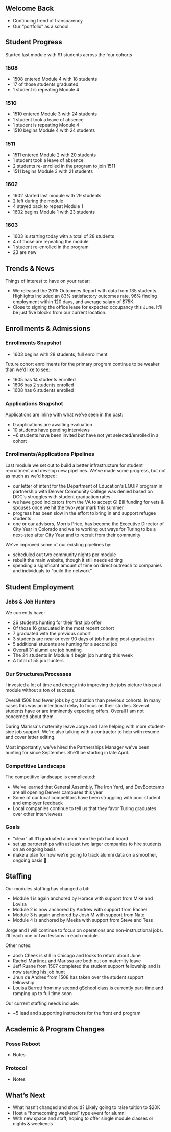 ## Welcome Back

* Continuing trend of transparency
* Our “portfolio” as a school

## Student Progress

Started last module with 91 students across the four cohorts

### 1508

* 1508 entered Module 4 with 18 students
* 17 of those students graduated
* 1 student is repeating Module 4

### 1510

* 1510 entered Module 3 with 24 students
* 1 student took a leave of absence
* 1 student is repeating Module 4
* 1510 begins Module 4 with 24 students

### 1511

* 1511 entered Module 2 with 20 students
* 1 student took a leave of absence
* 2 students re-enrolled in the program to join 1511
* 1511 begins Module 3 with 21 students

### 1602

* 1602 started last module with 29 students
* 2 left during the module
* 4 stayed back to repeat Module 1
* 1602 begins Module 1 with 23 students

### 1603

* 1603 is starting today with a total of 28 students
* 4 of those are repeating the module
* 1 student re-enrolled in the program
* 23 are new

## Trends & News

Things of interest to have on your radar:

* We released the 2015 Outcomes Report with data from 135 students. Highlights included an 83% satisfactory outcomes rate, 96% finding employment within 120 days, and average salary of $75K.
* Close to signing the office lease for expected occupancy this June. It'll be just five blocks from our current location.

## Enrollments & Admissions

### Enrollments Snapshot

* 1603 begins with 28 students, full enrollment

Future cohort enrollments for the primary program continue to be weaker than we'd like to see:

* 1605 has 14 students enrolled
* 1606 has 2 students enrolled
* 1608 has 6 students enrolled

### Applications Snapshot

Applications are inline with what we’ve seen in the past:

* 0 applications are awaiting evaluation
* 10 students have pending interviews
* ~6 students have been invited but have not yet selected/enrolled in a cohort

### Enrollments/Applications Pipelines

Last module we set out to build a better infrastructure for student recruitment and
develop new pipelines. We've made some progress, but not as much as we'd hoped:

* our letter of intent for the Department of Education's EQUIP program in partnership
with Denver Community College was denied based on DCC's struggles with student graduation rates
* we have good indicators from the VA to accept GI Bill funding for vets & spouses once we hit the two-year mark this summer
* progress has been slow in the effort to bring in and support refugee students
* one or our advisors, Morris Price, has become the Executive Director of City Year in Colorado and we're working out ways for Turing to be a next-step after City Year and to recruit from their community

We've improved some of our existing pipelines by:

* scheduled out two community nights per module
* rebuilt the main website, though it still needs editing
* spending a significant amount of time on direct outreach to companies and individuals to "build the network"

## Student Employment

### Jobs & Job Hunters

We currently have:

* 26 students hunting for their first job offer
* Of those 16 graduated in the most recent cohort
* 7 graduated with the previous cohort
* 3 students are near or over 90 days of job hunting post-graduation
* 5 additional students are hunting for a second job
* Overall 31 alumni are job hunting
* The 24 students in Module 4 begin job hunting this week
* A total of 55 job hunters

### Our Structures/Processes

I invested a lot of time and energy into improving the jobs picture this past module
without a ton of success.

Overall 1508 had fewer jobs by graduation than previous cohorts. In many cases
this was an intentional delay to focus on their studies. Several students have
or are imminently expecting offers. Overall I am not concerned about them.

During Marissa's maternity leave Jorge and I are helping with more student-side
job support. We're also talking with a contractor to help with resume and cover
letter editing.

Most importantly, we've hired the Partnerships Manager we've been hunting for since
September. She'll be starting in late April.

### Competitive Landscape

The competitive landscape is complicated:

* We've learned that General Assembly, The Iron Yard, and DevBootcamp are all opening
Denver campuses this year
* Some of our local competitors have been struggling with poor student and employer feedback
* Local companies continue to tell us that they favor Turing graduates over other interviewees

### Goals

* “clear” all 31 graduated alumni from the job hunt board
* set up partnerships with at least two larger companies to hire students on an ongoing basis
* make a plan for how we're going to track alumni data on a smoother, ongoing basis

## Staffing

Our modules staffing has changed a bit:

* Module 1 is again anchored by Horace with support from Mike and Lovisa
* Module 2 is now anchored by Andrew with support from Rachel
* Module 3 is again anchored by Josh M with support from Nate
* Module 4 is anchored by Meeka with support from Steve and Tess

Jorge and I will continue to focus on operations and non-instructional jobs.
I'll teach one or two lessons in each module.

Other notes:

* Josh Cheek is still in Chicago and looks to return about June
* Rachel Martinez and Marissa are both out on maternity leave
* Jeff Ruane from 1507 completed the student support fellowship and is now starting his job hunt
* Jhun de Andres from 1508 has taken over the student support fellowship
* Louisa Barrett from my second gSchool class is currently part-time and ramping up to full time soon

Our current staffing needs include:

* ~5 lead and supporting instructors for the front end program

## Academic & Program Changes

### Posse Reboot

* Notes

### Protocol

* Notes

## What’s Next

* What hasn’t changed and should? Likely going to raise tuition to $20K
* Host a “homecoming weekend” type event for alumni
* With new space and staff, hoping to offer single module classes or nights & weekends
